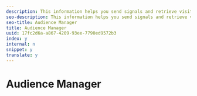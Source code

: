 ```yaml
---
description: This information helps you send signals and retrieve visitor segments from Adobe Audience Manager.
seo-description: This information helps you send signals and retrieve visitor segments from Adobe Audience Manager.
seo-title: Audience Manager
title: Audience Manager
uuid: 17fc2d6a-a867-4209-93ee-7790ed9572b3
index: y
internal: n
snippet: y
translate: y
---
```


# Audience Manager

